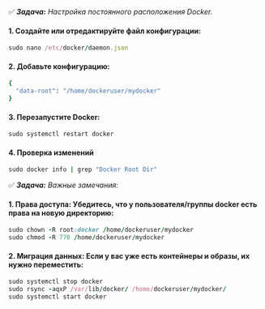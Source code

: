 :white_check_mark: _**Задача:** <a name='1'>Настройка постоянного расположения Docker</a>._

#### 1. Создайте или отредактируйте файл конфигурации:

```ruby
sudo nano /etc/docker/daemon.json
```

#### 2. Добавьте конфигурацию:

```ruby
{
  "data-root": "/home/dockeruser/mydocker"
}
```

#### 3. Перезапустите Docker:

```ruby
sudo systemctl restart docker
```

#### 4. Проверка изменений

```ruby
sudo docker info | grep "Docker Root Dir"
```

:white_check_mark: _**Задача:** Важные замечания:_

#### 1. Права доступа: Убедитесь, что у пользователя/группы docker есть права на новую директорию:

```ruby
sudo chown -R root:docker /home/dockeruser/mydocker
sudo chmod -R 770 /home/dockeruser/mydocker
```

#### 2. Миграция данных: Если у вас уже есть контейнеры и образы, их нужно переместить:

```ruby
sudo systemctl stop docker
sudo rsync -aqxP /var/lib/docker/ /home/dockeruser/mydocker/
sudo systemctl start docker
```
